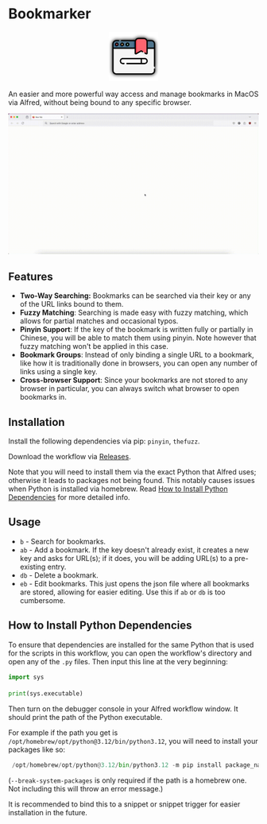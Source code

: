 # Bookmarker

<p align="center">
  <img src="bookmarker-display-icon.png" alt="Bookmarker Logo" width="100" height="100">
</p>

An easier and more powerful way access and manage bookmarks in MacOS via Alfred, without being bound to any specific browser.

<p align="center">
  <img src="bookmarker-preview.gif" alt="Bookmarker Preview">
</p>

## Features

- **Two-Way Searching:** Bookmarks can be searched via their key or any of the URL links bound to them.
- **Fuzzy Matching**: Searching is made easy with fuzzy matching, which allows for partial matches and occasional typos.
- **Pinyin Support**: If the key of the bookmark is written fully or partially in Chinese, you will be able to match them using pinyin. Note however that fuzzy matching won't be applied in this case.
- **Bookmark Groups**: Instead of only binding a single URL to a bookmark, like how it is traditionally done in browsers, you can open any number of links using a single key.
- **Cross-browser Support**: Since your bookmarks are not stored to any browser in particular, you can always switch what browser to open bookmarks in.

## Installation

Install the following dependencies via pip: `pinyin`, `thefuzz`.

Download the workflow via [Releases](https://github.com/csjaugustus/alfred-bookmarker/releases).

Note that you will need to install them via the exact Python that Alfred uses; otherwise it leads to packages not being found. This notably causes issues when Python is installed via homebrew. Read [How to Install Python Dependencies](#how-to-install-python-dependencies) for more detailed info.

## Usage

- `b` - Search for bookmarks.
- `ab` - Add a bookmark. If the key doesn't already exist, it creates a new key and asks for URL(s); if it does, you will be adding URL(s) to a pre-existing entry.
- `db` - Delete a bookmark.
- `eb` - Edit bookmarks. This just opens the json file where all bookmarks are stored, allowing for easier editing. Use this if `ab` or `db` is too cumbersome.

## How to Install Python Dependencies

To ensure that dependencies are installed for the same Python that is used for the scripts in this workflow, you can open the workflow's directory and open any of the `.py` files. Then input this line at the very beginning:

```python
import sys

print(sys.executable)
```

Then turn on the debugger console in your Alfred workflow window. It should print the path of the Python executable.

For example if the path you get is `/opt/homebrew/opt/python@3.12/bin/python3.12`, you will need to install your packages like so:

```python
 /opt/homebrew/opt/python@3.12/bin/python3.12 -m pip install package_name --break-system-packages
```

(`--break-system-packages` is only required if the path is a homebrew one. Not including this will throw an error message.)

It is recommended to bind this to a snippet or snippet trigger for easier installation in the future.

